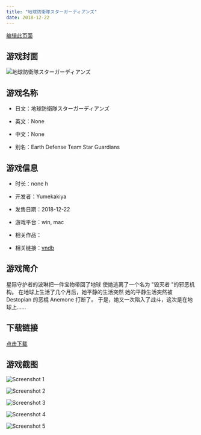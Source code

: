```yaml
---
title: "地球防衛隊スターガーディアンズ"
date: 2018-12-22
---
```

[编辑此页面](https://github.com/ACG-3/ADV3-source/blob/main/source/_posts/games/%E5%9C%B0%E7%90%83%E9%98%B2%E8%A1%9B%E9%9A%8A%E3%82%B9%E3%82%BF%E3%83%BC%E3%82%AC%E3%83%BC%E3%83%87%E3%82%A3%E3%82%A2%E3%83%B3%E3%82%BA.md)

## 游戏封面

![地球防衛隊スターガーディアンズ](https%3A//pan.timero.xyz/onedrive/img_lib_001/%E5%9C%B0%E7%90%83%E9%98%B2%E8%A1%9B%E9%9A%8A%E3%82%B9%E3%82%BF%E3%83%BC%E3%82%AC%E3%83%BC%E3%83%87%E3%82%A3%E3%82%A2%E3%83%B3%E3%82%BA_cover.avif)


## 游戏名称

- 日文：地球防衛隊スターガーディアンズ
- 英文：None
- 中文：None

- 别名：Earth Defense Team Star Guardians


## 游戏信息

- 时长：none h
- 开发者：Yumekakiya
- 发售日期：2018-12-22
- 游戏平台：win, mac
- 相关作品：

- 相关链接：[vndb](https://vndb.org/v24931)


## 游戏简介

星际守护者的波琳把一件宝物带回了地球
使她逃离了一个名为 "毁灭者 "的邪恶机构。
在地球上生活了几个月后，她平静的生活突然
她的平静生活突然被 Destopian 的恶棍 Anemone 打断了。
于是，她又一次陷入了战斗，这次是在地球上......




## 下载链接

[点击下载](https://pan.timero.xyz/onedrive/adv_lib_001/%E5%9C%B0%E7%90%83%E9%98%B2%E8%A1%9B%E9%9A%8A%E3%82%B9%E3%82%BF%E3%83%BC%E3%82%AC%E3%83%BC%E3%83%87%E3%82%A3%E3%82%A2%E3%83%B3%E3%82%BA)


## 游戏截图


![Screenshot 1](https%3A//pan.timero.xyz/onedrive/img_lib_001/%E5%9C%B0%E7%90%83%E9%98%B2%E8%A1%9B%E9%9A%8A%E3%82%B9%E3%82%BF%E3%83%BC%E3%82%AC%E3%83%BC%E3%83%87%E3%82%A3%E3%82%A2%E3%83%B3%E3%82%BA_Screenshot_1.avif)

![Screenshot 2](https%3A//pan.timero.xyz/onedrive/img_lib_001/%E5%9C%B0%E7%90%83%E9%98%B2%E8%A1%9B%E9%9A%8A%E3%82%B9%E3%82%BF%E3%83%BC%E3%82%AC%E3%83%BC%E3%83%87%E3%82%A3%E3%82%A2%E3%83%B3%E3%82%BA_Screenshot_2.avif)

![Screenshot 3](https%3A//pan.timero.xyz/onedrive/img_lib_001/%E5%9C%B0%E7%90%83%E9%98%B2%E8%A1%9B%E9%9A%8A%E3%82%B9%E3%82%BF%E3%83%BC%E3%82%AC%E3%83%BC%E3%83%87%E3%82%A3%E3%82%A2%E3%83%B3%E3%82%BA_Screenshot_3.avif)

![Screenshot 4](https%3A//pan.timero.xyz/onedrive/img_lib_001/%E5%9C%B0%E7%90%83%E9%98%B2%E8%A1%9B%E9%9A%8A%E3%82%B9%E3%82%BF%E3%83%BC%E3%82%AC%E3%83%BC%E3%83%87%E3%82%A3%E3%82%A2%E3%83%B3%E3%82%BA_Screenshot_4.avif)

![Screenshot 5](https%3A//pan.timero.xyz/onedrive/img_lib_001/%E5%9C%B0%E7%90%83%E9%98%B2%E8%A1%9B%E9%9A%8A%E3%82%B9%E3%82%BF%E3%83%BC%E3%82%AC%E3%83%BC%E3%83%87%E3%82%A3%E3%82%A2%E3%83%B3%E3%82%BA_Screenshot_5.avif)

